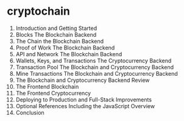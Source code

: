 # cryptochain

1. Introduction and Getting Started
2. Blocks  The Blockchain Backend
3. The Chain  the Blockchain Backend
4. Proof of Work The Blockchain Backend
5. API and Network  The Blockchain Backend
6. Wallets, Keys, and Transactions The Cryptocurrency Backend
7. Transaction Pool The Blockchain and Cryptocurrency Backend
8. Mine Transactions The Blockchain and Cryptocurrency Backend
9. The Blockchain and Cryptocurrency Backend  Review
10. The Frontend Blockchain
11. The Frontend Cryptocurrency
12. Deploying to Production and Full-Stack Improvements
13. Optional References Including the JavaScript Overview
14. Conclusion
